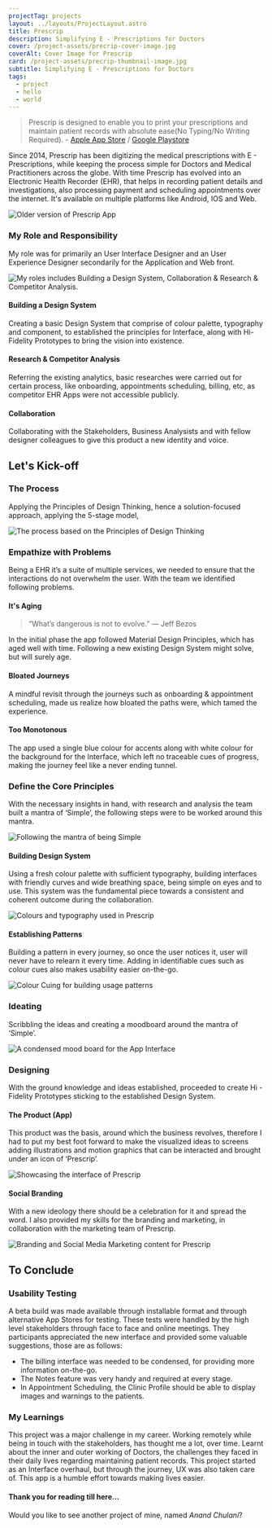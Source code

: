 ```yaml
---
projectTag: projects
layout: ../layouts/ProjectLayout.astro
title: Prescrip
description: Simplifying E - Prescriptions for Doctors
cover: /project-assets/precrip-cover-image.jpg
coverAlt: Cover Image for Prescrip
card: /project-assets/precrip-thumbnail-image.jpg
subtitle: Simplifying E - Prescriptions for Doctors
tags:
  - project
  - hello
  - world
---
```

> Prescrip is designed to enable you to print your prescriptions and maintain patient records with absolute ease(No Typing/No Writing Required). - [Apple App Store](https://apps.apple.com/in/app/prescrip-e-prescriptions-app/id1475105394) / [Google Playstore](https://play.google.com/store/apps/details?id=com.prescrip)

Since 2014, Prescrip has been digitizing the medical prescriptions with E - Prescriptions, while keeping the process simple for Doctors and Medical Practitioners across the globe. With time Prescrip has evolved into an Electronic Health Recorder (EHR), that helps in recording patient details and investigations, also processing payment and scheduling appointments over the internet. It's available on multiple platforms like Android, IOS and Web.

![Older version of Prescrip App](/project-assets/precrip-version-2.jpg "Prescrip Version 2")

### My Role and Responsibility

My role was for primarily an User Interface Designer and an User Experience Designer secondarily for the Application and Web front.

![My roles includes Building a Design System, Collaboration & Research & Competitor Analysis.](/project-assets/precrip-my-role.jpg "My Role and Responsibility")

#### Building a Design System

Creating a basic Design System that comprise of colour palette, typography and component, to established the principles for Interface, along with Hi-Fidelity Prototypes to bring the vision into existence.

#### Research & Competitor Analysis

Referring the existing analytics, basic researches were carried out for certain process, like onboarding, appointments scheduling, billing, etc, as competitor EHR Apps were not accessible publicly.

#### Collaboration

Collaborating with the Stakeholders, Business Analysists and with fellow designer colleagues to give this product a new identity and voice.

## Let's Kick-off

### The Process

Applying the Principles of Design Thinking, hence a solution-focused approach, applying the 5-stage model,

![The process based on the Principles of Design Thinking](/project-assets/precrip-process-timeline.jpg "The Process")

### Empathize with Problems

Being a EHR it’s a suite of multiple services, we needed to ensure that the interactions do not overwhelm the user. With the team we identified following problems.

#### It's Aging

> “What’s dangerous is not to evolve.” ― Jeff Bezos

In the initial phase the app followed Material Design Principles, which has aged well with time. Following a new existing Design System might solve, but will surely age.

#### Bloated Journeys

A mindful revisit through the journeys such as onboarding & appointment scheduling, made us realize how bloated the paths were, which tamed the experience.

#### Too Monotonous

The app used a single blue colour for accents along with white colour for the background for the Interface, which left no traceable cues of progress, making the journey feel like a never ending tunnel.

### **Define the Core Principles**

With the necessary insights in hand, with research and analysis the team built a mantra of ‘Simple’, the following steps were to be worked around this mantra.

![Following the mantra of being Simple](/project-assets/prescrip-equals-simple.gif "Prescrip equals simple")

#### Building Design System

Using a fresh colour palette with sufficient typography, building interfaces with friendly curves and wide breathing space, being simple on eyes and to use. This system was the fundamental piece towards a consistent and coherent outcome during the collaboration.

![Colours and typography used in Prescrip](/project-assets/precrip-colour-typo.jpg "Prescrip Colour and Typography")

#### Establishing Patterns

Building a pattern in every journey, so once the user notices it, user will never have to relearn it every time. Adding in identifiable cues such as colour cues also makes usability easier on-the-go.

![Colour Cuing for building usage patterns](/project-assets/precrip-colour-cuing.jpg "Prescrip Colour Cuing")

### Ideating

Scribbling the ideas and creating a moodboard around the mantra of ‘Simple’.

![A condensed mood board for the App Interface](/project-assets/precrip-moodboard.jpg "A Simple Mood Board for Prescrip")

### Designing

With the ground knowledge and ideas established, proceeded to create Hi - Fidelity Prototypes sticking to the established Design System.

#### The Product (App)

This product was the basis, around which the business revolves, therefore I had to put my best foot forward to make the visualized ideas to screens adding illustrations and motion graphics that can be interacted and brought under an icon of ‘Prescrip’.

![Showcasing the interface of Prescrip](/project-assets/precrip-user-interface.jpg "Prescrip User Interface")

#### Social Branding

With a new ideology there should be a celebration for it and spread the word. I also provided my skills for the branding and marketing, in collaboration with the marketing team of Prescrip.

![Branding and Social Media Marketing content for Prescrip](/project-assets/precrip-branding-marketing.jpg "Prescrip - Branding and Social Media Marketing")

## To Conclude

### Usability Testing

A beta build was made available through installable format and through alternative App Stores for testing. These tests were handled by the high level stakeholders through face to face and online meetings. They participants appreciated the new interface and provided some valuable suggestions, those are as follows:

* The billing interface was needed to be condensed, for providing more information on-the-go.
* The Notes feature was very handy and required at every stage.
* In Appointment Scheduling, the Clinic Profile should be able to display images and warnings to the patients.

### My Learnings

This project was a major challenge in my career. Working remotely while being in touch with the stakeholders, has thought me a lot, over time. Learnt about the inner and outer working of Doctors, the challenges they faced in their daily lives regarding maintaining patient records. This project started as an Interface overhaul, but through the journey, UX was also taken care of. This app is a humble effort towards making lives easier.

#### Thank you for reading till here...

Would you like to see another project of mine, named *Anand Chulani*?